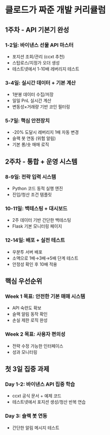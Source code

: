 # 클로드가 짜준 개발 커리큘럼

## 1주차 - API 기본기 완성

### 1-2일: 바이낸스 선물 API 마스터
- 포지션 조회/관리 (ccxt 추천)
- 스탑로스/지정가 오더 생성
- 테스트넷에서 1-10배 레버리지 테스트

### 3-4일: 실시간 데이터 + 기본 계산
- 1분봉 데이터 수집/저장
- 일일 PnL 실시간 계산
- 변동성×거래량 기반 코인 필터링

### 5-7일: 핵심 안전장치
- -20% 도달시 레버리지 1배 자동 변경
- 슬랙 봇 연동 (위험 알림)
- 기본 롱/숏 매매 로직

## 2주차 - 통합 + 운영 시스템

### 8-9일: 전략 입력 시스템
- Python 코드 동적 실행 엔진
- 진입/청산 조건 템플릿

### 10-11일: 백테스팅 + 대시보드
- 2주 데이터 기반 간단한 백테스팅
- Flask 기본 모니터링 페이지

### 12-14일: 배포 + 실전 테스트
- 우분투 서버 배포
- 소액으로 1배→3배→5배 단계 테스트
- 안정성 확인 후 10배 적용

## 핵심 우선순위
### Week 1 목표: 안전한 기본 매매 시스템
- API 숙련도 확보
- 슬랙 알림 동작 확인
- 손실 제한 로직 완성

### Week 2 목표: 사용자 편의성
- 전략 수정 가능한 인터페이스
- 성과 모니터링

## 첫 3일 집중 과제
### Day 1-2: 바이낸스 API 집중 학습
- ccxt 공식 문서 + 예제 코드
- 테스트넷에서 포지션 생성/청산 반복 연습

### Day 3: 슬랙 봇 연동
- 간단한 알림 메시지 테스트
